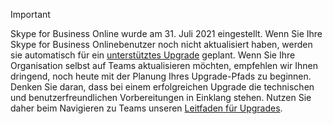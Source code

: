 > [!IMPORTANT]
> Skype for Business Online wurde am 31. Juli 2021 eingestellt. Wenn Sie Ihre Skype for Business Onlinebenutzer noch nicht aktualisiert haben, werden sie automatisch für ein [unterstütztes Upgrade](/microsoftteams/upgrade-assisted) geplant. Wenn Sie Ihre Organisation selbst auf Teams aktualisieren möchten, empfehlen wir Ihnen dringend, noch heute mit der Planung Ihres Upgrade-Pfads zu beginnen. Denken Sie daran, dass bei einem erfolgreichen Upgrade die technischen und benutzerfreundlichen Vorbereitungen in Einklang stehen. Nutzen Sie daher beim Navigieren zu Teams unseren [Leitfaden für Upgrades](/microsoftteams/upgrade-start-here).
